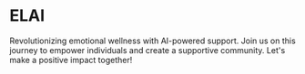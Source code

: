 # ELAI
Revolutionizing emotional wellness with AI-powered support. Join us on this journey to empower individuals and create a supportive community. Let's make a positive impact together!
